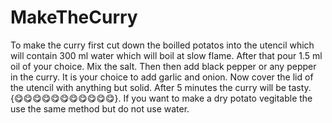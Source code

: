 # MakeTheCurry
To make the curry first cut down the boilled potatos into the utencil which will contain 300 ml water which will boil at slow flame. 
After that pour 1.5 ml oil of your choice. 
Mix the salt. 
Then then add black pepper or any pepper in the curry. 
It is your choice to add garlic and onion. 
Now cover the lid of the utencil with anything but solid. 
After 5 minutes the curry will be tasty.
{😋😋😋😋😋😋😋😋😋😋😋}. 
If you want to make a dry potato vegitable the use the same method but do not use water. 